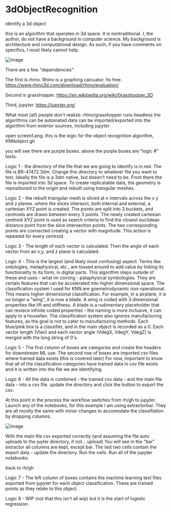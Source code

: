 # 3dObjectRecognition
identify a 3d object

this is an algorithm that operates in 3d space. It is nontraditional. I, the author, do not have a background in computer science. My background is architecture and computational design. As such, if you have comments on specifics, I most likely cannot help. 

![image](https://github.com/user-attachments/assets/fcebe9b3-ec2c-4a02-bccc-35934900d552)

There are a few "dependencies" 

The first is rhino. Rhino is a graphing calcuator. Its free. 
https://www.rhino3d.com/download/rhino/evaluation/

Second is grasshopper. 
https://en.wikipedia.org/wiki/Grasshopper_3D

Third, jupyter.
https://jupyter.org/

What most (all) people don't realize: 
rhino/grasshopper runs headless
the algorithms can be automated
data can be imported/exported into the algorithm from exterior sources, including jupyter



open screen1.png. 
this is the logic for the object recognition algorithm, KNNobject.gh

you will see there are purple boxes. above the purple boxes are "logic #" texts. 

Logic 1 -  the directory of the file that we are going to identify  is in red. The file is BR-47472.3dm. Change this directory to whatever file you want to test. Ideally the file is a 3dm native, but doesn't need to be. From there the file is imported into 3d space. To create replicatable data, the geometry is repositioned to the origin and rebuilt using traingular meshes.  

Logic 2 - the rebuilt triangular mesh is sliced at n intervals across the x y and z planes. where the slices intersect, both internal and external,  a cartesian XYZ point is created.  The points are split into 3 buckets, and centroids are drawn between every 3 points. The newly created cartesian centroid XYZ point is used as search criteria to find the closest euclidean distance point from the slice intersection points. The two corresponding points are connected creating a vector with magnitude. This action is repeated for every centroid. 

Logic 3 - The length of each vector is calculated. Then the angle of each vector from an x,y, and z plane is calculated.

Logic 4 - This is the largest (and likely most confusing) aspect. Terms like ontologies, metaphysical, etc., are tossed around to add value by linking its functionality to its form, in digital parts. This algorithm steps outside of these and uses - what im coining - pataphysical symbologies. They are certain features that can be accelerated into higher dimensional space. The classification system I used for KNN are goemetrodynamic non-operational. This means higher dimensional classification. For example, in a airplane, it is no longer a "wing", it is now a blade. A wing is coded with 3 dimensional properties like lift and stiffness. A blade is a rudimentary placeholder that can reviece infinite coded properties - the naming is more inclusive, it can apply to a housefan. The classification system also ignores manufacturing features, as the goal is not to cater to manufacturing methods.
Each  blue/pink box is a classifier, and in the main object is recorded as a 0. Each vector length (Vlen) and each vector angle (VdegX, VdegY, VdegZ) is merged with the long string of 0's. 

Logic 5 - The first column of boxes are categories and create the headers for downstream ML use. 
The second row of boxes are imported csv files  where trained data exists (this is covered later) For now, important to know that  all of the classification categories have trained data in csv file exists and it is written into the file we are identifying.

Logic 6 - All the data is combined - the trained csv data - and the main file data - into a csv file. update the directory and click the button to export the csv. 

At this point in the process the workflow switches from rh/gh to jupyter. 
Launch any of the notebooks, for this example I am using extractorbar. They are all mostly the same with minor changes to accomodate the classifiation by dropping columns. 

![image](https://github.com/user-attachments/assets/de48306f-100f-4699-9dad-9025cd69b474)


With the main file csv exported correctly (and assuming the file auto uploads to the juyter directory, if not... upload) 
You will see in the "bar" extractor all columns are kept, except bar. The last two cells contain the export data - update the  directory. Run the cells. 
Run all of the jupyter notebooks.

back to rh/gh

Logic 7 - The left column of boxes contains the machine learning text files exported from jupyter for each object classification. These are  trained points as they relate to this object. 

Logic 8 - WIP (not that this isn't all wip) but it is the start of logistic regression.

